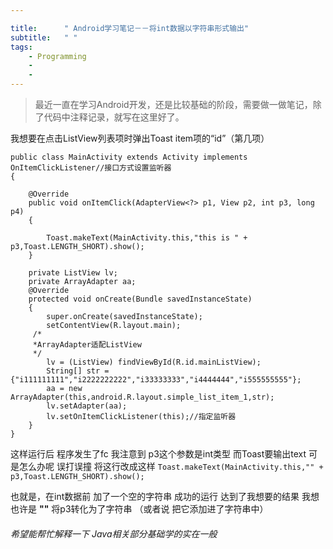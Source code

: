 ```yaml
---

title:      " Android学习笔记－－将int数据以字符串形式输出"
subtitle:   " "
tags:
    - Programming
    - 
    - 
---
```



>最近一直在学习Android开发，还是比较基础的阶段，需要做一做笔记，除了代码中注释记录，就写在这里好了。

我想要在点击ListView列表项时弹出Toast item项的“id”（第几项）

```
public class MainActivity extends Activity implements OnItemClickListener//接口方式设置监听器
{

	@Override
	public void onItemClick(AdapterView<?> p1, View p2, int p3, long p4)
	{
		
		Toast.makeText(MainActivity.this,"this is " + p3,Toast.LENGTH_SHORT).show();
	}

	private ListView lv;
	private ArrayAdapter aa;
    @Override
    protected void onCreate(Bundle savedInstanceState)
    {
        super.onCreate(savedInstanceState);
        setContentView(R.layout.main);
     /*
     *ArrayAdapter适配ListView
     */
		lv = (ListView) findViewById(R.id.mainListView);
		String[] str = {"i111111111","i2222222222","i33333333","i4444444","i555555555"};
		aa = new ArrayAdapter(this,android.R.layout.simple_list_item_1,str);
		lv.setAdapter(aa);
		lv.setOnItemClickListener(this);//指定监听器
    }
}
```
这样运行后 程序发生了fc
我注意到 p3这个参数是int类型 而Toast要输出text
可是怎么办呢
误打误撞
将这行改成这样
`Toast.makeText(MainActivity.this,"" + p3,Toast.LENGTH_SHORT).show();`

也就是，在int数据前 加了一个空的字符串
成功的运行 达到了我想要的结果
我想 也许是  __""__  将p3转化为了字符串 （或者说 把它添加进了字符串中）
###### 希望能帮忙解释一下 Java相关部分基础学的实在一般
